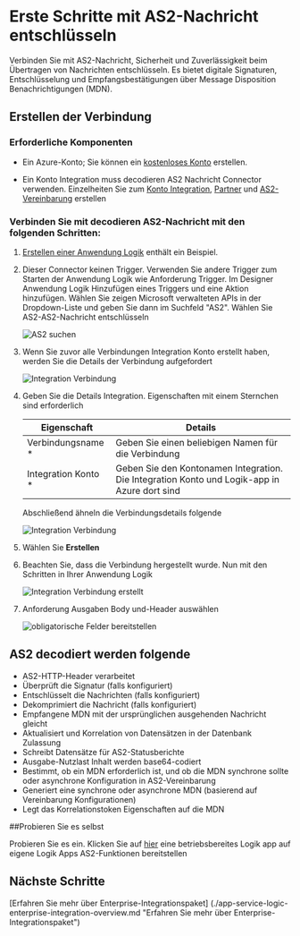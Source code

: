 <properties 
    pageTitle="Erfahren Sie mehr über Enterprise Integrationspaket decodieren AS2 Nachricht Connctor | Microsoft Azure App Service | Microsoft Azure" 
    description="Erfahren Sie, wie mit Enterprise-Integrationspaket und Logik apps" 
    services="logic-apps" 
    documentationCenter=".net,nodejs,java"
    authors="padmavc" 
    manager="erikre" 
    editor=""/>

<tags 
    ms.service="logic-apps" 
    ms.workload="integration" 
    ms.tgt_pltfrm="na" 
    ms.devlang="na" 
    ms.topic="article" 
    ms.date="08/15/2016" 
    ms.author="padmavc"/>

# <a name="get-started-with-decode-as2-message"></a>Erste Schritte mit AS2-Nachricht entschlüsseln

Verbinden Sie mit AS2-Nachricht, Sicherheit und Zuverlässigkeit beim Übertragen von Nachrichten entschlüsseln. Es bietet digitale Signaturen, Entschlüsselung und Empfangsbestätigungen über Message Disposition Benachrichtigungen (MDN).

## <a name="create-the-connection"></a>Erstellen der Verbindung

### <a name="prerequisites"></a>Erforderliche Komponenten

* Ein Azure-Konto; Sie können ein [kostenloses Konto](https://azure.microsoft.com/free) erstellen.

* Ein Konto Integration muss decodieren AS2 Nachricht Connector verwenden. Einzelheiten Sie zum [Konto Integration](./app-service-logic-enterprise-integration-create-integration-account.md), [Partner](./app-service-logic-enterprise-integration-partners.md) und [AS2-Vereinbarung](./app-service-logic-enterprise-integration-as2.md) erstellen

### <a name="connect-to-decode-as2-message-using-the-following-steps"></a>Verbinden Sie mit decodieren AS2-Nachricht mit den folgenden Schritten:

1. [Erstellen einer Anwendung Logik](./app-service-logic-create-a-logic-app.md) enthält ein Beispiel.

2. Dieser Connector keinen Trigger. Verwenden Sie andere Trigger zum Starten der Anwendung Logik wie Anforderung Trigger.  Im Designer Anwendung Logik Hinzufügen eines Triggers und eine Aktion hinzufügen.  Wählen Sie zeigen Microsoft verwalteten APIs in der Dropdown-Liste und geben Sie dann im Suchfeld "AS2".  Wählen Sie AS2-AS2-Nachricht entschlüsseln

    ![AS2 suchen](./media/app-service-logic-enterprise-integration-AS2connector/as2decodeimage1.png)

3. Wenn Sie zuvor alle Verbindungen Integration Konto erstellt haben, werden Sie die Details der Verbindung aufgefordert

    ![Integration Verbindung](./media/app-service-logic-enterprise-integration-AS2connector/as2decodeimage2.png)

4. Geben Sie die Details Integration.  Eigenschaften mit einem Sternchen sind erforderlich

  	| Eigenschaft   | Details |
  	| --------   | ------- |
  	| Verbindungsname *    | Geben Sie einen beliebigen Namen für die Verbindung |
  	| Integration Konto * | Geben Sie den Kontonamen Integration. Die Integration Konto und Logik-app in Azure dort sind |

    Abschließend ähneln die Verbindungsdetails folgende

    ![Integration Verbindung](./media/app-service-logic-enterprise-integration-AS2connector/as2decodeimage3.png)

5. Wählen Sie **Erstellen**
    
6. Beachten Sie, dass die Verbindung hergestellt wurde.  Nun mit den Schritten in Ihrer Anwendung Logik

    ![Integration Verbindung erstellt](./media/app-service-logic-enterprise-integration-AS2connector/as2decodeimage4.png) 

7. Anforderung Ausgaben Body und-Header auswählen

    ![obligatorische Felder bereitstellen](./media/app-service-logic-enterprise-integration-AS2connector/as2decodeimage5.png) 

## <a name="the-as2-decode-does-the-following"></a>AS2 decodiert werden folgende

* AS2-HTTP-Header verarbeitet
* Überprüft die Signatur (falls konfiguriert)
* Entschlüsselt die Nachrichten (falls konfiguriert)
* Dekomprimiert die Nachricht (falls konfiguriert)
* Empfangene MDN mit der ursprünglichen ausgehenden Nachricht gleicht
* Aktualisiert und Korrelation von Datensätzen in der Datenbank Zulassung
* Schreibt Datensätze für AS2-Statusberichte
* Ausgabe-Nutzlast Inhalt werden base64-codiert
* Bestimmt, ob ein MDN erforderlich ist, und ob die MDN synchrone sollte oder asynchrone Konfiguration in AS2-Vereinbarung
* Generiert eine synchrone oder asynchrone MDN (basierend auf Vereinbarung Konfigurationen)
* Legt das Korrelationstoken Eigenschaften auf die MDN

##<a name="try-it-for-yourself"></a>Probieren Sie es selbst

Probieren Sie es ein. Klicken Sie auf [hier](https://azure.microsoft.com/documentation/templates/201-logic-app-as2-send-receive/) eine betriebsbereites Logik app auf eigene Logik Apps AS2-Funktionen bereitstellen 

## <a name="next-steps"></a>Nächste Schritte

[Erfahren Sie mehr über Enterprise-Integrationspaket] (./app-service-logic-enterprise-integration-overview.md "Erfahren Sie mehr über Enterprise-Integrationspaket") 